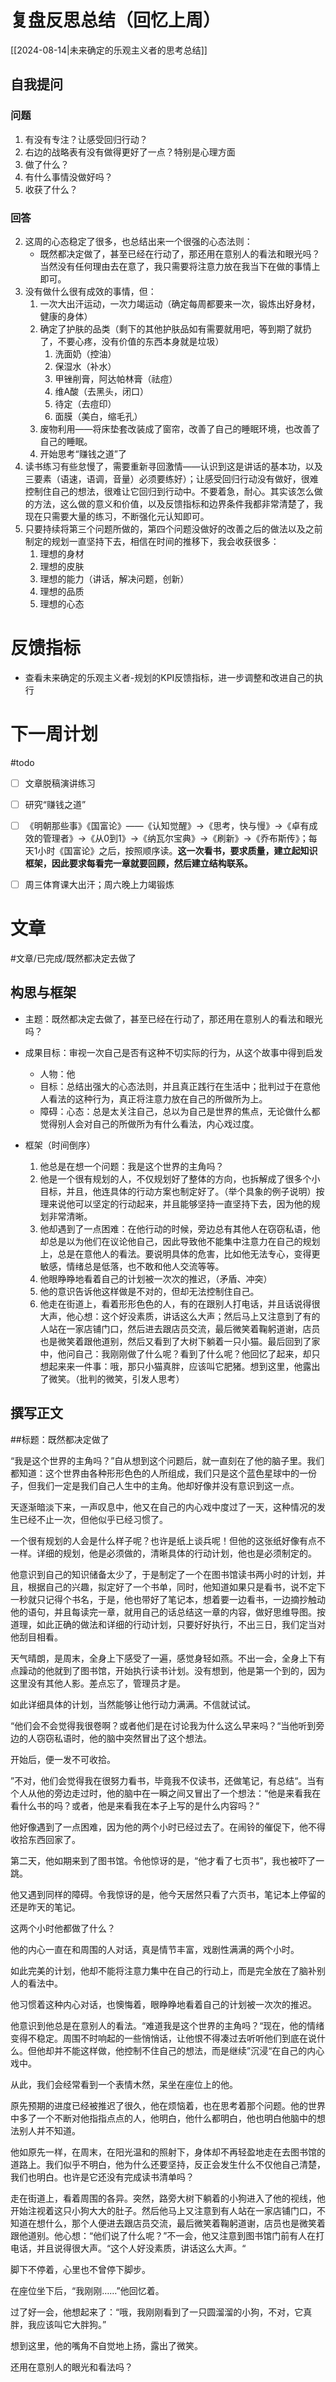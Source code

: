 # 复盘反思总结（回忆上周）

[[2024-08-14|未来确定的乐观主义者的思考总结]] 

## 自我提问
### 问题

1. 有没有专注？让感受回归行动？
2. 右边的战略表有没有做得更好了一点？特别是心理方面
3. 做了什么？
4. 有什么事情没做好吗？
5. 收获了什么？

### 回答

2. 这周的心态稳定了很多，也总结出来一个很强的心态法则：
	- 既然都决定做了，甚至已经在行动了，那还用在意别人的看法和眼光吗？当然没有任何理由去在意了，我只需要将注意力放在我当下在做的事情上即可。
3. 没有做什么很有成效的事情，但：
	1. 一次大出汗运动，一次力竭运动（确定每周都要来一次，锻炼出好身材，健康的身体）
	2. 确定了护肤的品类（剩下的其他护肤品如有需要就用吧，等到期了就扔了，不要心疼，没有价值的东西本身就是垃圾）
		1. 洗面奶（控油）
		2. 保湿水（补水）
		3. 甲锉削膏，阿达帕林膏（祛痘）
		4. 维A酸（去黑头，闭口）
		5. 待定（去痘印）
		6. 面膜（美白，缩毛孔）
	3. 废物利用——将床垫套改装成了窗帘，改善了自己的睡眠环境，也改善了自己的睡眠。
	4. 开始思考“赚钱之道”了
4. 读书练习有些怠慢了，需要重新寻回激情——认识到这是讲话的基本功，以及三要素（语速，语调，音量）必须要练好）；让感受回归行动没有做好，很难控制住自己的想法，很难让它回归到行动中。不要着急，耐心。其实该怎么做的方法，这么做的意义和价值，以及反馈指标和边界条件我都非常清楚了，我现在只需要大量的练习，不断强化元认知即可。
5. 只要持续将第三个问题所做的，第四个问题没做好的改善之后的做法以及之前制定的规划一直坚持下去，相信在时间的推移下，我会收获很多：
	1. 理想的身材
	2. 理想的皮肤
	3. 理想的能力（讲话，解决问题，创新）
	4. 理想的品质
	5. 理想的心态

# 反馈指标

- 查看未来确定的乐观主义者-规划的KPI反馈指标，进一步调整和改进自己的执行

# 下一周计划
#todo 

- [ ] 文章脱稿演讲练习
- [ ]  研究“赚钱之道”
- [ ] 《明朝那些事》《国富论》——《认知觉醒》->《思考，快与慢》->《卓有成效的管理者》->《从0到1》->《纳瓦尔宝典》->《刷新》->《乔布斯传》；每天1小时《国富论》之后，按照顺序读。**这一次看书，要求质量，建立起知识框架，因此要求每看完一章就要回顾，然后建立结构联系。** 
- [ ] 周三体育课大出汗；周六晚上力竭锻炼


# 文章
#文章/已完成/既然都决定去做了
## 构思与框架

- 主题：既然都决定去做了，甚至已经在行动了，那还用在意别人的看法和眼光吗？
- 成果目标：审视一次自己是否有这种不切实际的行为，从这个故事中得到启发
	- 人物：他
	- 目标：总结出强大的心态法则，并且真正践行在生活中；批判过于在意他人看法的这种行为，真正将注意力放在自己的所做所为上。
	- 障碍：心态：总是太关注自己，总以为自己是世界的焦点，无论做什么都觉得别人会对自己的所做所为有什么看法，内心戏过度。

- 框架（时间倒序）
	1. 他总是在想一个问题：我是这个世界的主角吗？
	2. 他是一个很有规划的人，不仅规划好了整体的方向，也拆解成了很多个小目标，并且，他连具体的行动方案也制定好了。（举个具象的例子说明）按理来说他可以坚定的行动起来，并且能够坚持一直坚持下去，因为他的规划非常清晰。
	3. 他却遇到了一点困难：在他行动的时候，旁边总有其他人在窃窃私语，他却总是以为他们在议论他自己，因此导致他不能集中注意力在自己的规划上，总是在意他人的看法。要说明具体的危害，比如他无法专心，变得更敏感，情绪总是低落，也不敢和他人交流等等。
	4. 他眼睁睁地看着自己的计划被一次次的推迟，（矛盾、冲突）
	5. 他的意识告诉他这样做是不对的，但却无法控制住自己。
	6. 他走在街道上，看着形形色色的人，有的在跟别人打电话，并且话说得很大声，他心想：这个好没素质，讲话这么大声；然后马上又注意到了有的人站在一家店铺门口，然后进去跟店员交流，最后微笑着鞠躬道谢，店员也是微笑着跟他道别，然后又看到了大树下躺着一只小猫。最后回到了家中，他问自己：我刚刚做了什么呢？看到了什么呢？他回忆了起来，却只想起来来一件事：哦，那只小猫真胖，应该叫它肥猪。想到这里，他露出了微笑。（批判的微笑，引发人思考）

## 撰写正文

##标题：既然都决定做了

“我是这个世界的主角吗？”自从想到这个问题后，就一直刻在了他的脑子里。我们都知道：这个世界由各种形形色色的人所组成，我们只是这个蓝色星球中的一份子，但我们一定是我们自己人生中的主角。他却好像并没有意识到这一点。

天逐渐暗淡下来，一声叹息中，他又在自己的内心戏中度过了一天，这种情况的发生已经不止一次，但他似乎已经习惯了。

一个很有规划的人会是什么样子呢？也许是纸上谈兵呢！但他的这张纸好像有点不一样。详细的规划，他是必须做的，清晰具体的行动计划，他也是必须制定的。

他意识到自己的知识储备太少了，于是制定了一个在图书馆读书两小时的计划，并且，根据自己的兴趣，拟定好了一个书单，同时，他知道如果只是看书，说不定下一秒就只记得个书名，于是，他也带好了笔记本，想着要一边看书，一边摘抄触动他的语句，并且每读完一章，就用自己的话总结这一章的内容，做好思维导图。按道理，如此正确的做法和详细的行动计划，只要好好执行，不出三日，我们定当对他刮目相看。

天气晴朗，是周末，全身上下感受了一遍，感觉身轻如燕。不出一会，全身上下有点躁动的他就到了图书馆，开始执行读书计划。没有想到，他是第一个到的，因为这里没有其他人影。差点忘了，管理员才是。

如此详细具体的计划，当然能够让他行动力满满。不信就试试。

“他们会不会觉得我很卷啊？或者他们是在讨论我为什么这么早来吗？“当他听到旁边的人窃窃私语时，他的脑中突然冒出了这个想法。

开始后，便一发不可收拾。

”不对，他们会觉得我在很努力看书，毕竟我不仅读书，还做笔记，有总结“。当有个人从他的旁边走过时，他的脑中在一瞬之间又冒出了一个想法：“他是来看我在看什么书的吗？或者，他是来看我在本子上写的是什么内容吗？“

他好像遇到了一点困难，因为他的两个小时已经过去了。在闹铃的催促下，他不得收拾东西回家了。

第二天，他如期来到了图书馆。令他惊讶的是，“他才看了七页书”，我也被吓了一跳。

他又遇到同样的障碍。令我惊讶的是，他今天居然只看了六页书，笔记本上停留的还是昨天的笔记。

这两个小时他都做了什么？

他的内心一直在和周围的人对话，真是情节丰富，戏剧性满满的两个小时。

如此完美的计划，他却不能将注意力集中在自己的行动上，而是完全放在了脑补别人的看法中。

他习惯着这种内心对话，也懊悔着，眼睁睁地看着自己的计划被一次次的推迟。

他意识到他总是在意别人的看法。“难道我是这个世界的主角吗？“现在，他的情绪变得不稳定。周围不时响起的一些悄悄话，让他恨不得凑过去听听他们到底在说什么。但他却并不能这样做，他控制不住自己的想法，而是继续”沉浸“在自己的内心戏中。

从此，我们会经常看到一个表情木然，呆坐在座位上的他。

原先预期的进度已经被推迟了很久，他在烦恼着，也在思考着那个问题。他的世界中多了一个不断对他指指点点的人，他明白，他什么都明白，他也明白他脑中的想法别人并不知道。

他如原先一样，在周末，在阳光温和的照射下，身体却不再轻盈地走在去图书馆的道路上。我们似乎不明白，他为什么还要坚持，反正会发生什么不仅他自己清楚，我们也明白。也许是它还没有完成读书清单吗？

走在街道上，看着周围的各异。突然，路旁大树下躺着的小狗进入了他的视线，他开始注视着这只小狗大大的肚子。然后他马上又注意到有人站在一家店铺门口，不知道在想什么，那个人便进去跟店员交流，最后微笑着鞠躬道谢，店员也是微笑着跟他道别。他心想：“他们说了什么呢？”不一会，他又注意到图书馆门前有人在打电话，并且说得很大声。“这个人好没素质，讲话这么大声。“

脚下不停着，心里也不曾停下脚步。

在座位坐下后，“我刚刚……”他回忆着。

过了好一会，他想起来了：“哦，我刚刚看到了一只圆溜溜的小狗，不对，它真胖，我应该叫它大胖狗。”

想到这里，他的嘴角不自觉地上扬，露出了微笑。

还用在意别人的眼光和看法吗？










